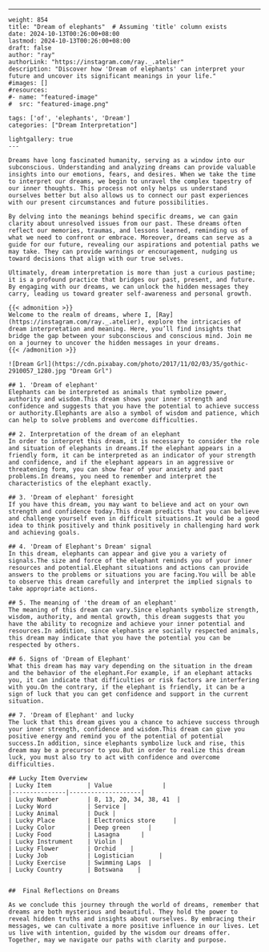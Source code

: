 ---
    weight: 854
    title: "Dream of elephants"  # Assuming 'title' column exists
    date: 2024-10-13T00:26:00+08:00
    lastmod: 2024-10-13T00:26:00+08:00
    draft: false
    author: "ray"
    authorLink: "https://instagram.com/ray._.atelier"
    description: "Discover how 'Dream of elephants' can interpret your future and uncover its significant meanings in your life."
    #images: []
    #resources:
    #- name: "featured-image"
    #  src: "featured-image.png"
    
    tags: ['of', 'elephants', 'Dream']
    categories: ["Dream Interpretation"]
    
    lightgallery: true
    ---
    
    Dreams have long fascinated humanity, serving as a window into our subconscious. Understanding and analyzing dreams can provide valuable insights into our emotions, fears, and desires. When we take the time to interpret our dreams, we begin to unravel the complex tapestry of our inner thoughts. This process not only helps us understand ourselves better but also allows us to connect our past experiences with our present circumstances and future possibilities.
    
    By delving into the meanings behind specific dreams, we can gain clarity about unresolved issues from our past. These dreams often reflect our memories, traumas, and lessons learned, reminding us of what we need to confront or embrace. Moreover, dreams can serve as a guide for our future, revealing our aspirations and potential paths we may take. They can provide warnings or encouragement, nudging us toward decisions that align with our true selves.
    
    Ultimately, dream interpretation is more than just a curious pastime; it is a profound practice that bridges our past, present, and future. By engaging with our dreams, we can unlock the hidden messages they carry, leading us toward greater self-awareness and personal growth.
    
    {{< admonition >}}
    Welcome to the realm of dreams, where I, [Ray](https://instagram.com/ray._.atelier), explore the intricacies of dream interpretation and meaning. Here, you’ll find insights that bridge the gap between your subconscious and conscious mind. Join me on a journey to uncover the hidden messages in your dreams.
    {{< /admonition >}}
    
    ![Dream Grl](https://cdn.pixabay.com/photo/2017/11/02/03/35/gothic-2910057_1280.jpg "Dream Grl")
    
    ## 1. 'Dream of elephant'
    Elephants can be interpreted as animals that symbolize power, authority and wisdom.This dream shows your inner strength and confidence and suggests that you have the potential to achieve success or authority.Elephants are also a symbol of wisdom and patience, which can help to solve problems and overcome difficulties.
    
    ## 2. Interpretation of the dream of an elephant
    In order to interpret this dream, it is necessary to consider the role and situation of elephants in dreams.If the elephant appears in a friendly form, it can be interpreted as an indicator of your strength and confidence, and if the elephant appears in an aggressive or threatening form, you can show fear of your anxiety and past problems.In dreams, you need to remember and interpret the characteristics of the elephant exactly.
    
    ## 3. 'Dream of elephant' foresight
    If you have this dream, you may want to believe and act on your own strength and confidence today.This dream predicts that you can believe and challenge yourself even in difficult situations.It would be a good idea to think positively and think positively in challenging hard work and achieving goals.
    
    ## 4. 'Dream of Elephant's Dream' signal
    In this dream, elephants can appear and give you a variety of signals.The size and force of the elephant reminds you of your inner resources and potential.Elephant situations and actions can provide answers to the problems or situations you are facing.You will be able to observe this dream carefully and interpret the implied signals to take appropriate actions.
    
    ## 5. The meaning of 'the dream of an elephant'
    The meaning of this dream can vary.Since elephants symbolize strength, wisdom, authority, and mental growth, this dream suggests that you have the ability to recognize and achieve your inner potential and resources.In addition, since elephants are socially respected animals, this dream may indicate that you have the potential you can be respected by others.
    
    ## 6. Signs of 'Dream of Elephant'
    What this dream has may vary depending on the situation in the dream and the behavior of the elephant.For example, if an elephant attacks you, it can indicate that difficulties or risk factors are interfering with you.On the contrary, if the elephant is friendly, it can be a sign of luck that you can get confidence and support in the current situation.
    
    ## 7. 'Dream of Elephant' and lucky
    The luck that this dream gives you a chance to achieve success through your inner strength, confidence and wisdom.This dream can give you positive energy and remind you of the potential of potential success.In addition, since elephants symbolize luck and rise, this dream may be a precursor to you.But in order to realize this dream luck, you must also try to act with confidence and overcome difficulties.
    
    ## Lucky Item Overview
    | Lucky Item          | Value              |
    |---------------|--------------------|
    | Lucky Number        | 8, 13, 20, 34, 38, 41  |
    | Lucky Word          | Service |
    | Lucky Animal        | Duck |
    | Lucky Place         | Electronics store     |
    | Lucky Color         | Deep green     |
    | Lucky Food          | Lasagna      |
    | Lucky Instrument    | Violin |
    | Lucky Flower        | Orchid    |
    | Lucky Job           | Logistician       |
    | Lucky Exercise      | Swimming Laps  |
    | Lucky Country       | Botswana    |
    
    
    ##  Final Reflections on Dreams
    
    As we conclude this journey through the world of dreams, remember that dreams are both mysterious and beautiful. They hold the power to reveal hidden truths and insights about ourselves. By embracing their messages, we can cultivate a more positive influence in our lives. Let us live with intention, guided by the wisdom our dreams offer. Together, may we navigate our paths with clarity and purpose.
    